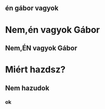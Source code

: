 <h2>én gábor vagyok<h2>
<h1>Nem,én vagyok Gábor</h1>
<h2>Nem,ÉN vagyok Gábor</h2>
<h1>Miért hazdsz?</h1>
<h2>Nem hazudok</h2>
<h3>ok</h3>
